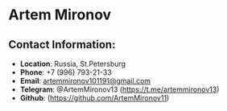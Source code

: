 # Artem Mironov

## Contact Information:

- **Location**: Russia, St.Petersburg
- **Phone**: +7 (996) 793-21-33
- **Email**: artemmironov101191@gmail.com
- **Telegram**: @ArtemMironov13 (https://t.me/artemmironov13)
- **Github**: (https://github.com/ArtemMironov11)
